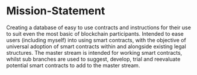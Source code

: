# Mission-Statement
Creating a database of easy to use contracts and instructions for their use to suit even the most basic of blockchain participants. Intended to ease users (including myself) into using smart contracts, with the objective of universal adoption of smart contracts within and alongside existing legal structures.
The master stream is intended for working smart contracts, whilst sub branches are used to suggest, develop, trial and reevaluate potential smart contracts to add to the master stream.

